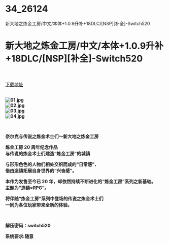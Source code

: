 # 34_26124
新大地之炼金工房/中文/本体+1.0.9升补+18DLC/[NSP][补全]-Switch520
# 新大地之炼金工房/中文/本体+1.0.9升补+18DLC/[NSP][补全]-Switch520
 <br/></br>
[下载地址](https://www.switch520.cc/article/26124 "下载地址")
<br/></br>

<p><strong><img title="01.jpg" src="https://www.switch520.cc/muke_img/2022_01_05_e2a1c2cd70484.jpg" alt="01.jpg"></strong><br>
<strong><img title="02.jpg" src="https://www.switch520.cc/muke_img/2022_01_05_55c2c7c085625.jpg" alt="02.jpg"></strong><br>
<strong><img title="03.jpg" src="https://www.switch520.cc/muke_img/2022_01_05_295d652c15d54.jpg" alt="03.jpg"></strong><br>
<strong><img title="04.jpg" src="https://www.switch520.cc/muke_img/2022_01_05_82410457a1380.jpg" alt="04.jpg">&nbsp;</strong></p>
<p>&nbsp;</p>
<p><strong>奈尔克与传说之炼金术士们～新大地之炼金工房</strong></p>
<p><strong>炼金工房 20 周年纪念作品</strong><br>
<strong>与传说的炼金术士们建造“炼金工房”的城镇</strong></p>
<p><strong>与形形色色的人物们相处交织而成的“日常感”、</strong><br>
<strong>借由造镇拓展自身世界的“兴奋感”。</strong></p>
<p><strong>本作为发售至今已 20 年，却依然持续不断进化的“炼金工房”系列之新基轴。</strong><br>
<strong>主题为“造镇×RPG”。</strong></p>
<p><strong>将伴随“炼金工房”系列中登场的传说之炼金术士们</strong><br>
<strong>一同为各位玩家带来全新的体验。</strong></p>
<p>&nbsp;</p>
<p><strong>解压密码：switch520</strong></p>
<p><strong>系统要求:随意</strong></p>


